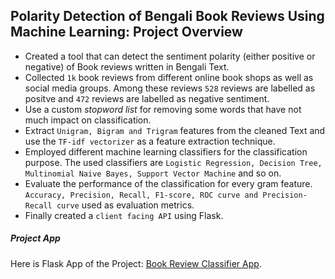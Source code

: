 ## Polarity Detection of Bengali Book Reviews Using Machine Learning: Project Overview
- Created a tool that can detect the sentiment polarity (either positive or negative) of Book reviews written in Bengali Text. 
- Collected `1k` book reviews from different online book shops as well as social media groups. Among these reviews `528` reviews are labelled as positve and `472` reviews are labelled as negative sentiment.
- Use a custom *stopword list* for removing some words that have not much impact on classification.
- Extract `Unigram, Bigram and Trigram` features from the cleaned Text and use the `TF-idf vectorizer` as a feature extraction technique.
- Employed different machine learning classifiers for the classification purpose. The used classifiers are `Logistic Regression, Decision Tree, Multinomial Naive Bayes, Support Vector Machine` and so on.
- Evaluate the performance of the classification for every gram feature. `Accuracy, Precision, Recall, F1-score, ROC curve and Precision-Recall curve` used as evaluation metrics.
- Finally created a `client facing API` using Flask. 

##### Project App

Here is Flask App of the Project:  [Book Review Classifier App](https://sa-book-review.herokuapp.com/).

